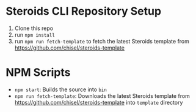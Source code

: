 # Steroids CLI Repository Setup

1. Clone this repo
2. run `npm install`
3. run `npm run fetch-template` to fetch the latest Steroids template from https://github.com/chisel/steroids-template

# NPM Scripts

- `npm start`: Builds the source into `bin`
- `npm run fetch-template`: Downloads the latest Steroids template from https://github.com/chisel/steroids-template into `template` directory
